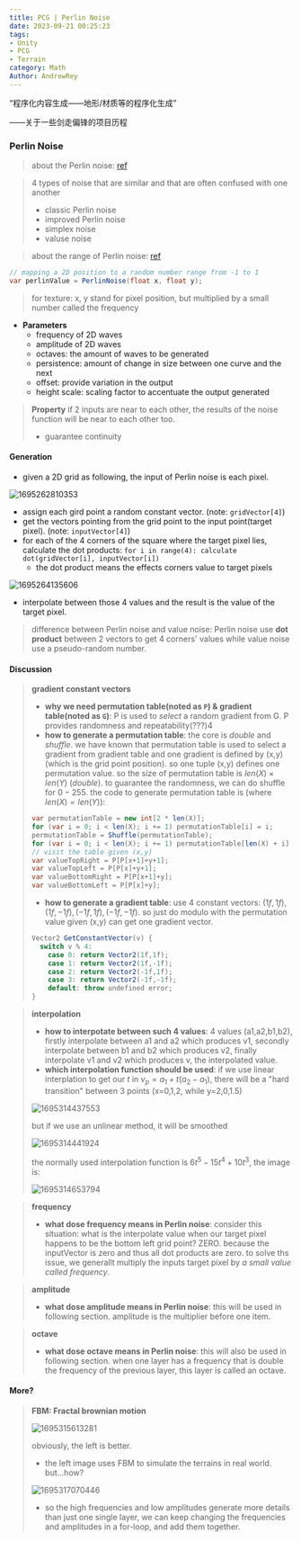 ```yaml
---
title: PCG | Perlin Noise
date: 2023-09-21 00:25:23
tags:
- Unity
- PCG
- Terrain
category: Math
Author: AndrewRey
---
```

“程序化内容生成——地形/材质等的程序化生成”

——关于一些剑走偏锋的项目历程

<!--more-->

### Perlin Noise

> about the Perlin noise: [ref](https://rtouti.github.io/graphics/perlin-noise-algorithm)

> 4 types of noise that are similar and that are often confused with one another
>
> - classic Perlin noise
> - improved Perlin noise
> - simplex noise
> - valuse noise

> about the range of Perlin noise: [ref](https://digitalfreepen.com/2017/06/20/range-perlin-noise.html)

```csharp
// mapping a 2D position to a random number range from -1 to 1
var perlinValue = PerlinNoise(float x, float y);
```

> for texture: x, y stand for pixel position, but multiplied by a small number called the frequency

- **Parameters**
  - frequency of 2D waves
  - amplitude of 2D waves
  - octaves: the amount of waves to be generated
  - persistence: amount of change in size between one curve and the next
  - offset: provide variation in the output
  - height scale: scaling factor to accentuate the output generated

> **Property**
> if 2 inputs are near to each other, the results of the noise function will be near to each other too.
>
> - guarantee continuity

#### Generation

- given a 2D grid as following, the input of Perlin noise is each pixel.

![1695262810353](1695262810353.png)

- assign each gird point a random constant vector. (note: `gridVector[4]`)
- get the vectors pointing from the grid point to the input point(target pixel). (note: `inputVector[4]`)
- for each of the 4 corners of the square where the target pixel lies, calculate the dot products: `for i in range(4): calculate dot(gridVector[i], inputVector[i])`
  - the dot product means the effects corners value to target pixels

![1695264135606](1695264135606.png)

- interpolate between those 4 values and the result is the value of the target pixel.

> difference between Perlin noise and value noise:
> Perlin noise use **dot product** between 2 vectors to get 4 corners' values while value noise use a pseudo-random number.

#### Discussion

> **gradient constant vectors**
>
> - **why we need permutation table(noted as `P`) & gradient table(noted as `G`)**: P is used to *select* a random gradient from G. P provides randomness and repeatability(???)4
> - **how to generate a permutation table**: the core is *double* and *shuffle*. we have known that permutation table is used to select a gradient from gradient table and one gradient is defined by (x,y) (which is the grid point position). so one tuple (x,y) defines one permutation value. so the size of permutation table is $len(X)\times len(Y)$ (*double*). to guarantee the randomness, we can do shuffle for $0-255$. the code to generate permutation table is (where $len(X) = len(Y)$):
>
> ```csharp
> var permutationTable = new int[2 * len(X)];
> for (var i = 0; i < len(X); i += 1) permutationTable[i] = i;
> permutationTable = Shuffle(permutationTable);
> for (var i = 0; i < len(X); i += 1) permutationTable[len(X) + i] = permutationTable[i];
> // visit the table given (x,y)
> var valueTopRight = P[P[x+1]+y+1];
> var valueTopLeft = P[P[x]+y+1];
> var valueBottomRight = P[P[x+1]+y];
> var valueBottomLeft = P[P[x]+y];
> ```
>
> - **how to generate a gradient table**: use 4 constant vectors: $(1f,1f), (1f, -1f), (-1f, 1f), (-1f, -1f)$. so just do modulo with the permutation value given (x,y) can get one gradient vector.
>
> ```csharp
> Vector2 GetConstantVector(v) {
>   switch v % 4:
>     case 0: return Vector2(1f,1f);
>     case 1: return Vector2(1f,-1f);
>     case 2: return Vector2(-1f,1f);
>     case 3: return Vector2(-1f,-1f);
>     default: throw undefined error;
> }
> ```

> **interpolation**
>
> - **how to interpotate between such 4 values**: 4 values (a1,a2,b1,b2), firstly interpolate between a1 and a2 which produces v1, secondly interpolate between b1 and b2 which produces v2, finally interpolate v1 and v2 which produces v, the interpolated value.
> - **which interpolation function should be used**: if we use linear interplation to get our $t$ in $v_p = a_1 + t (a_2 - a_1)$, there will be a "hard transition" between 3 points (x=0,1,2, while y=2,0,1.5)
>
> ![1695314437553](1695314437553.png)
>
> but if we use an unlinear method, it will be smoothed
>
> ![1695314441924](1695314441924.png)
>
> the normally used interpolation function is $6t^5 - 15t^4 + 10t^3$, the image is:
>
> ![1695314653794](1695314653794.png)

> **frequency**
>
> - **what dose frequency means in Perlin noise**: consider this situation: what is the interpolate value when our target pixel happens to be the bottom left grid point? ZERO. because the inputVector is zero and thus all dot products are zero. to solve ths issue, we generallt multiply the inputs target pixel by *a small value called frequency*.

> **amplitude**
>
> - **what dose amplitude means in Perlin noise**: this will be used in following section. amplitude is the multiplier before one item.

> **octave**
>
> - **what dose octave means in Perlin noise**: this will also be used in following section. when one layer has a frequency that is double the frequency of the previous layer, this layer is called an octave.

#### More?

> **FBM: Fractal brownian motion**
>
> ![1695315613281](1695315613281.png)
>
> obviously, the left is better.
>
> - the left image uses FBM to simulate the terrains in real world. but...how?
>
> ![1695317070446](1695317070446.png)
>
> - so the high frequencies and low amplitudes generate more details than just one single layer, we can keep changing the frequencies and amplitudes in a for-loop, and add them together.
